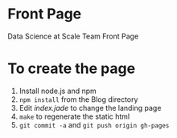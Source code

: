 Front Page
==========

Data Science at Scale Team Front Page

# To create the page #

1. Install node.js and npm
2. `npm install` from the Blog directory
3. Edit *index.jade* to change the landing page
4. `make` to regenerate the static html
5. `git commit -a` and `git push origin gh-pages`

